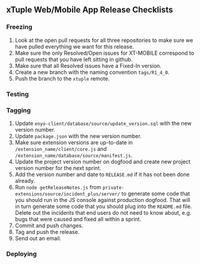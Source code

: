 ## xTuple Web/Mobile App Release Checklists

### Freezing

1. Look at the open pull requests for all three repositories to make sure we have pulled everything
  we want for this release.
2. Make sure the only Resolved/Open issues for XT-MOBILE correspond to pull requests that
  you have left sitting in github.
3. Make sure that all Resolved <Not Open> issues have a Fixed-In version.
4. Create a new branch with the naming convention `tags/R1_4_0`.
5. Push the branch to the `xtuple` remote.

### Testing



### Tagging

1. Update `enyo-client/database/source/update_version.sql` with the new version number.
2. Update `package.json` with the new version number.
3. Make sure extension versions are up-to-date in `/extension_name/client/core.js` and 
  `/extension_name/database/source/manifest.js`.
4. Update the project version number on dogfood and create new project version number for the next sprint.
5. Add the version number and date to `RELEASE.md` if it has not been done already.
6. Run `node getReleaseNotes.js` from `private-extensions/source/incident_plus/server/` to generate 
  some code that you should run in the JS console against production dogfood. That will in turn 
  generate some code that you should plug into the `README.md` file. Delete out the incidents that 
  end users do not need to know about, e.g. bugs that were caused and fixed all within a sprint.
7. Commit and push changes.
8. Tag and push the release.
9. Send out an email.

### Deploying


